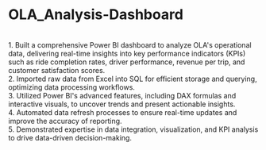 # OLA_Analysis-Dashboard
<br>
1. Built a comprehensive Power BI dashboard to analyze OLA's operational data, delivering real-time insights into key performance indicators (KPIs) such as ride completion rates, driver performance, revenue per trip, and customer satisfaction scores.
<br>
2. Imported raw data from Excel into SQL for efficient storage and querying, optimizing data processing workflows.
<br>
3. Utilized Power BI's advanced features, including DAX formulas and interactive visuals, to uncover trends and present actionable insights.
<br>
4. Automated data refresh processes to ensure real-time updates and improve the accuracy of reporting.
<br>
5. Demonstrated expertise in data integration, visualization, and KPI analysis to drive data-driven decision-making.
